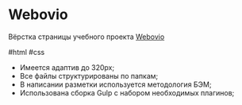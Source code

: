 # Webovio

Вёрстка страницы учебного проекта [Webovio](https://nikitasapego.github.io/Webovio/)

#html #css

- Имеется адаптив до 320px;
- Все файлы структурированы по папкам;
- В написании разметки используется методология БЭМ;
- Использована сборка Gulp с набором необходимых плагинов;
